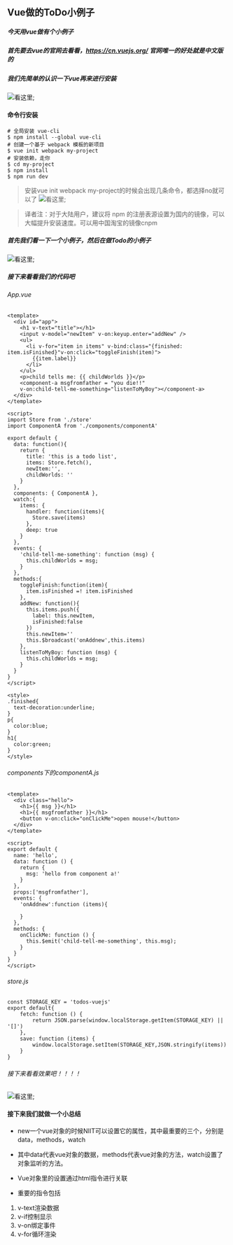 ## Vue做的ToDo小例子
##### 今天用vue做有个小例子
##### 首先要去vue的官网去看看，https://cn.vuejs.org/   官网唯一的好处就是中文版的
##### 我们先简单的认识一下vue再来进行安装
![看这里](https://github.com/jianghongyan728/Vue-ToDo-/blob/master/vue.png);
#### 命令行安装
```
# 全局安装 vue-cli
$ npm install --global vue-cli
# 创建一个基于 webpack 模板的新项目
$ vue init webpack my-project
# 安装依赖，走你
$ cd my-project
$ npm install
$ npm run dev
```
> 安装vue init webpack my-project的时候会出现几条命令，都选择no就可以了
![看这里](https://github.com/jianghongyan728/Vue-ToDo-/blob/master/ming.png);

> 译者注：对于大陆用户，建议将 npm 的注册表源设置为国内的镜像，可以大幅提升安装速度。可以用中国淘宝的镜像cnpm
##### 首先我们看一下一个小例子，然后在做Todo的小例子
![看这里](https://github.com/jianghongyan728/Vue-ToDo-/blob/master/li.png);
##### 接下来看看我们的代码吧
###### App.vue

```
<template>
  <div id="app">
    <h1 v-text="title"></h1>
    <input v-model="newItem" v-on:keyup.enter="addNew" />
    <ul>
      <li v-for="item in items" v-bind:class="{finished: item.isFinished}"v-on:click="toggleFinish(item)">
        {{item.label}}
      </li>
    </ul>
    <p>child tells me: {{ childWorlds }}</p>
    <component-a msgfromfather = "you die!!" 
    v-on:child-tell-me-something="listenToMyBoy"></component-a>
  </div>
</template>

<script>
import Store from './store'
import ComponentA from './components/componentA'

export default {
  data: function(){
    return {
      title: 'this is a todo list',
      items: Store.fetch(),
      newItem:'',
      childWorlds: ''
    }
  },
  components: { ComponentA },
  watch:{
    items: {
      handler: function(items){
        Store.save(items)
      }, 
      deep: true
    }
  },
  events: {
    'child-tell-me-something': function (msg) {
      this.childWorlds = msg;
    }
  },
  methods:{
    toggleFinish:function(item){
      item.isFinished =! item.isFinished
    },
    addNew: function(){
      this.items.push({
        label: this.newItem,
        isFinished:false
      })
      this.newItem=''
      this.$broadcast('onAddnew',this.items)
    },
    listenToMyBoy: function (msg) {
      this.childWorlds = msg;
    }
  }
}
</script>

<style>
.finished{
  text-decoration:underline;
}
p{
  color:blue;
}
h1{
  color:green;
}
</style>

```

###### components下的componentA.js

```
<template>
  <div class="hello">
    <h1>{{ msg }}</h1>
    <h1>{{ msgfromfather }}</h1>
    <button v-on:click="onClickMe">open mouse!</button>
  </div>
</template>

<script>
export default {
  name: 'hello',
  data: function () {
    return {
      msg: 'hello from component a!'
    }
  },
  props:['msgfromfather'],
  events: {
    'onAddnew':function (items){

    }
  },
  methods: {
    onClickMe: function () {
      this.$emit('child-tell-me-something', this.msg);
    }
  }
}
</script>

```
###### store.js

```
const STORAGE_KEY = 'todos-vuejs'
export default{
    fetch: function () {
        return JSON.parse(window.localStorage.getItem(STORAGE_KEY) || '[]')
    },
    save: function (items) {
        window.localStorage.setItem(STORAGE_KEY,JSON.stringify(items))
    }
}
```
###### 接下来看看效果吧！！！！
![看这里](https://github.com/jianghongyan728/Vue-ToDo-/blob/master/xiao.gif);

#### 接下来我们就做一个小总结

- new一个vue对象的时候NIIT可以设置它的属性，其中最重要的三个，分别是data，methods，watch

- 其中data代表vue对象的数据，methods代表vue对象的方法，watch设置了对象监听的方法。

- Vue对象里的设置通过html指令进行关联

- 重要的指令包括
1. v-text渲染数据
2. v-if控制显示
3. v-on绑定事件
4. v-for循环渲染
